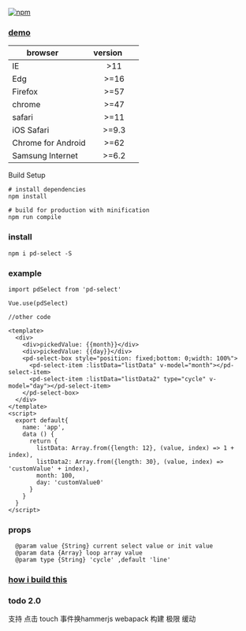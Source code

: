 [![npm](https://img.shields.io/npm/v/pd-select.svg)](https://www.npmjs.com/package/pd-select)


### [demo](https://www.k186studio.com/demos/iosPicker/)

| browser       | version       |
| ------------- |:-------------:|
| IE            | >11           |
| Edg           | >=16          |
| Firefox       | >=57          |
| chrome        | >=47          |
| safari        | >=11          |
| iOS Safari    | >=9.3         |
| Chrome for Android    | >=62         |
| Samsung Internet    | >=6.2         |


Build Setup

```
# install dependencies
npm install

# build for production with minification
npm run compile

```
### install
```
npm i pd-select -S

```

### example
```
import pdSelect from 'pd-select'

Vue.use(pdSelect)

//other code

<template>
  <div>
    <div>pickedValue: {{month}}</div>
    <div>pickedValue: {{day}}</div>
    <pd-select-box style="position: fixed;bottom: 0;width: 100%">
      <pd-select-item :listData="listData" v-model="month"></pd-select-item>
      <pd-select-item :listData="listData2" type="cycle" v-model="day"></pd-select-item>
    </pd-select-box>
  </div>
</template>
<script>
  export default{
    name: 'app',
    data () {
      return {
        listData: Array.from({length: 12}, (value, index) => 1 + index),
        listData2: Array.from({length: 30}, (value, index) => 'customValue' + index),
        month: 100,
        day: 'customValue0'
      }
    }
  }
</script>

```


### props
```
  @param value {String} current select value or init value
  @param data {Array} loop array value
  @param type {String} 'cycle' ,default 'line'
```
 
   



### [how i build this](https://segmentfault.com/a/1190000009276918)


### todo 2.0
支持 点击
touch 事件换hammerjs
webapack 构建
极限 缓动

